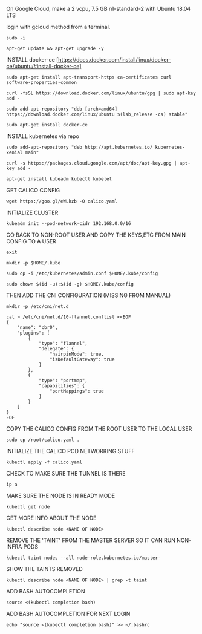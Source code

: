 On Google Cloud, make a 2 vcpu, 7.5 GB n1-standard-2 with Ubuntu 18.04 LTS

login with gcloud method from a terminal.

`sudo -i`

`apt-get update && apt-get upgrade -y`

INSTALL docker-ce [https://docs.docker.com/install/linux/docker-ce/ubuntu/#install-docker-ce]
 
`sudo apt-get install apt-transport-https ca-certificates curl software-properties-common`
    
`curl -fsSL https://download.docker.com/linux/ubuntu/gpg | sudo apt-key add -`

`sudo add-apt-repository "deb [arch=amd64] https://download.docker.com/linux/ubuntu $(lsb_release -cs) stable"`

`sudo apt-get install docker-ce`

INSTALL kubernetes via repo

`sudo add-apt-repository "deb http://apt.kubernetes.io/ kubernetes-xenial main"`

`curl -s https://packages.cloud.google.com/apt/doc/apt-key.gpg | apt-key add -`

`apt-get install kubeadm kubectl kubelet`

GET CALICO CONFIG

`wget https://goo.gl/eWLkzb -O calico.yaml`

INITIALIZE CLUSTER

`kubeadm init --pod-network-cidr 192.168.0.0/16`

GO BACK TO NON-ROOT USER AND COPY THE KEYS,ETC FROM MAIN CONFIG TO A USER

`exit`

`mkdir -p $HOME/.kube`

`sudo cp -i /etc/kubernetes/admin.conf $HOME/.kube/config`

`sudo chown $(id -u):$(id -g) $HOME/.kube/config`

THEN ADD THE CNI CONFIGURATION (MISSING FROM MANUAL)

`mkdir -p /etc/cni/net.d`

```
cat > /etc/cni/net.d/10-flannel.conflist <<EOF
{
    "name": "cbr0",
    "plugins": [ 
        {
            "type": "flannel",
            "delegate": {
                "hairpinMode": true,
                "isDefaultGateway": true
            }
        },
        {
            "type": "portmap",
            "capabilities": {
                "portMappings": true
            }
        }
    ]
}
EOF
```
  
COPY THE CALICO CONFIG FROM THE ROOT USER TO THE LOCAL USER

`sudo cp /root/calico.yaml .`

INITIALIZE THE CALICO POD NETWORKING STUFF

`kubectl apply -f calico.yaml`

CHECK TO MAKE SURE THE TUNNEL IS THERE

`ip a`

MAKE SURE THE NODE IS IN READY MODE

`kubectl get node`

GET MORE INFO ABOUT THE NODE

`kubectl describe node <NAME OF NODE>`

REMOVE THE 'TAINT' FROM THE MASTER SERVER SO IT CAN RUN NON-INFRA PODS

`kubectl taint nodes --all node-role.kubernetes.io/master-`

SHOW THE TAINTS REMOVED

`kubectl describe node <NAME OF NODE> | grep -t taint`

ADD BASH AUTOCOMPLETION

`source <(kubectl completion bash)`

ADD BASH AUTOCOMPLETION FOR NEXT LOGIN

`echo "source <(kubectl completion bash)" >> ~/.bashrc`

